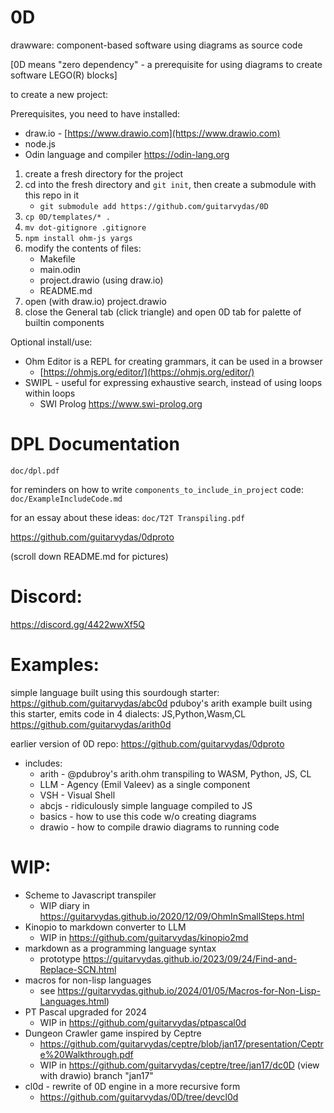 # 0D

drawware: component-based software using diagrams as source code

[0D means "zero dependency" - a prerequisite for using diagrams to create software LEGO(R) blocks]

to create a new project:

Prerequisites, you need to have installed:
- draw.io - [https://www.drawio.com](https://www.drawio.com)
- node.js
- Odin language and compiler https://odin-lang.org

1. create a fresh directory for the project
2. cd into the fresh directory and `git init`, then create a submodule with this repo in it
	- `git submodule add https://github.com/guitarvydas/0D`
3. `cp 0D/templates/* .`
4. `mv dot-gitignore .gitignore`
5. `npm install ohm-js yargs`
6. modify the contents of files:
	- Makefile
	- main.odin
	- project.drawio (using draw.io)
	- README.md
7. open (with draw.io) project.drawio
8. close the General tab (click triangle) and open 0D tab for palette of builtin components

Optional install/use:
- Ohm Editor is a REPL for creating grammars, it can be used in a browser
	- [https://ohmjs.org/editor/](https://ohmjs.org/editor/)
- SWIPL - useful for expressing exhaustive search, instead of using loops within loops
	- SWI Prolog https://www.swi-prolog.org

# DPL Documentation
`doc/dpl.pdf`

for reminders on how to write `components_to_include_in_project` code:
`doc/ExampleIncludeCode.md`

for an essay about these ideas:
`doc/T2T Transpiling.pdf`

https://github.com/guitarvydas/0dproto

(scroll down README.md for pictures)

# Discord: 
https://discord.gg/4422wwXf5Q

# Examples:
simple language built using this sourdough starter: https://github.com/guitarvydas/abc0d
pduboy's arith example built using this starter, emits code in 4 dialects: JS,Python,Wasm,CL https://github.com/guitarvydas/arith0d

earlier version of 0D repo:
https://github.com/guitarvydas/0dproto
- includes:
  - arith - @pdubroy's arith.ohm transpiling to WASM, Python, JS, CL
  - LLM - Agency (Emil Valeev) as a single component
  - VSH - Visual Shell
  - abcjs - ridiculously simple language compiled to JS
  - basics - how to use this code w/o creating diagrams
  - drawio - how to compile drawio diagrams to running code
  
# WIP:
- Scheme to Javascript transpiler
  - WIP diary in https://guitarvydas.github.io/2020/12/09/OhmInSmallSteps.html
- Kinopio to markdown converter to LLM
  - WIP in https://github.com/guitarvydas/kinopio2md
- markdown as a programming language syntax
  - prototype https://guitarvydas.github.io/2023/09/24/Find-and-Replace-SCN.html
- macros for non-lisp languages 
  - see https://guitarvydas.github.io/2024/01/05/Macros-for-Non-Lisp-Languages.html)
- PT Pascal upgraded for 2024
  - WIP in https://github.com/guitarvydas/ptpascal0d
- Dungeon Crawler game inspired by Ceptre
  - https://github.com/guitarvydas/ceptre/blob/jan17/presentation/Ceptre%20Walkthrough.pdf
  - WIP in https://github.com/guitarvydas/ceptre/tree/jan17/dc0D (view with drawio) branch "jan17"
- cl0d - rewrite of 0D engine in a more recursive form
  - https://github.com/guitarvydas/0D/tree/devcl0d
